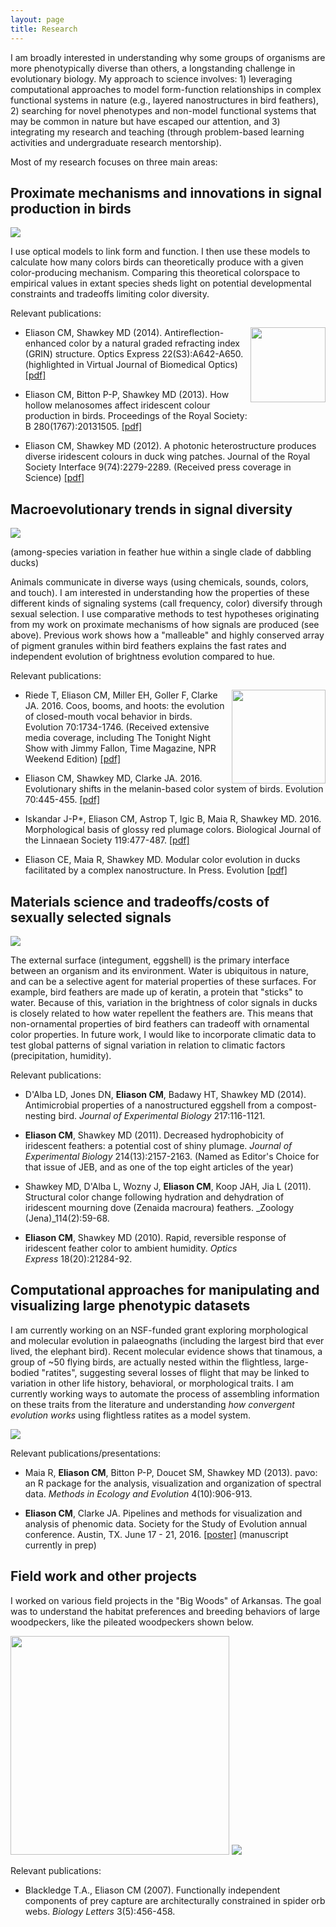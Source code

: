 ```yaml
---
layout: page
title: Research
---
```


I am broadly interested in understanding why some groups of organisms are more phenotypically diverse than others, a longstanding challenge in evolutionary biology. My approach to science involves: 1) leveraging computational approaches to model form-function relationships in complex functional systems in nature (e.g., layered nanostructures in bird feathers), 2) searching for novel phenotypes and non-model functional systems that may be common in nature but have escaped our attention, and 3) integrating my research and teaching (through problem-based learning activities and undergraduate research mentorship).

Most of my research focuses on three main areas:

<!-- I've looked at several different functional systems (iridescence, sound production mechanisms). ___Why are iridescent colors a good system to understand how evolution works?___

- colors change with angle
<img src="/img/duck-green.jpg" width="300" />
- colors can be modeled with computational approaches
- colors, structures evolve really fast
 -->


## Proximate mechanisms and innovations in signal production in birds

<!-- ## Evolutionary biophotonics -->

<img src="/img/nanostructures.png">

I use optical models to link form and function. I then use these models to calculate how many colors birds can theoretically produce with a given color-producing mechanism. Comparing this theoretical colorspace to empirical values in extant species sheds light on potential developmental constraints and tradeoffs limiting color diversity.

Relevant publications:

<img align="right" src="/img/meep_movie_slow.gif" width="120">

* Eliason CM, Shawkey MD (2014). Antireflection-enhanced color by a natural graded refracting index (GRIN) structure. Optics Express 22(S3):A642-A650. (highlighted in Virtual Journal of Biomedical Optics) [[pdf]](/pdfs/antireflection.pdf")

* Eliason CM, Bitton P-P, Shawkey MD (2013). How hollow melanosomes affect iridescent colour production in birds. Proceedings of the Royal Society: B 280(1767):20131505. [[pdf]](/pdfs/hollow.pdf)

* Eliason CM, Shawkey MD (2012). A photonic heterostructure produces diverse iridescent colours in duck wing patches. Journal of the Royal Society Interface 9(74):2279-2289. (Received press coverage in Science) [[pdf]](/pdfs/heterostructure.pdf)


## Macroevolutionary trends in signal diversity

<!-- ## Signal evolution in birds -->

<img src="/img/duckbarbs2.jpg">

(among-species variation in feather hue within a single clade of dabbling ducks)

Animals communicate in diverse ways (using chemicals, sounds, colors, and touch). I am interested in understanding how the properties of these different kinds of signaling systems (call frequency, color) diversify through sexual selection. I use comparative methods to test hypotheses originating from my work on proximate mechanisms of how signals are produced (see above). Previous work shows how a "malleable" and highly conserved array of pigment granules within bird feathers explains the fast rates and independent evolution of brightness evolution compared to hue.

Relevant publications:

<img align="right" src="/img/closedbeak-tree.png" width="150">

* Riede T, Eliason CM, Miller EH, Goller F, Clarke JA. 2016. Coos, booms, and hoots: the evolution of closed-mouth vocal behavior in birds. Evolution 70:1734-1746. (Received extensive media coverage, including The Tonight Night Show with Jimmy Fallon, Time Magazine, NPR Weekend Edition) [[pdf]](/pdfs/coos.pdf)

* Eliason CM, Shawkey MD, Clarke JA. 2016. Evolutionary shifts in the melanin-based color system of birds. Evolution 70:445-455. [[pdf]](/pdfs/melanin.pdf)

* Iskandar J-P*, Eliason CM, Astrop T, Igic B, Maia R, Shawkey MD. 2016. Morphological basis of glossy red plumage colors. Biological Journal of the Linnaean Society 119:477-487. [[pdf]](/pdfs/shiny.pdf)

* Eliason CE, Maia R, Shawkey MD. Modular color evolution in ducks facilitated by a complex nanostructure. In Press. Evolution [[pdf]](/pdfs/modular.pdf)


## Materials science and tradeoffs/costs of sexually selected signals

<!-- ## Integrating materials science and sexual selection -->

<!-- <img src="/img/water_on_feather.jpg"> -->

<img src="/img/banner1.jpg">


The external surface (integument, eggshell) is the primary interface between an organism and its environment. Water is ubiquitous in nature, and can be a selective agent for material properties of these surfaces. For example, bird feathers are made up of keratin, a protein that "sticks" to water. Because of this, variation in the brightness of color signals in ducks is closely related to how water repellent the feathers are. This means that non-ornamental properties of bird feathers can tradeoff with ornamental color properties. In future work, I would like to incorporate climatic data to test global patterns of signal variation in relation to climatic factors (precipitation, humidity). <!-- .. (can I get at this with the duck spectral data i have? what is the prediction?) -->

Relevant publications:

* D'Alba LD, Jones DN, __Eliason CM__, Badawy HT, Shawkey MD (2014). Antimicrobial properties of a nanostructured eggshell from a compost-nesting bird. _Journal of Experimental Biology_ 217:116-1121.

* __Eliason CM__, Shawkey MD (2011). Decreased hydrophobicity of iridescent feathers: a potential cost of shiny plumage. _Journal of Experimental Biology_ 214(13):2157-2163. (Named as Editor's Choice for that issue of JEB, and as one of the top eight articles of the year)

* Shawkey MD, D'Alba L, Wozny J, __Eliason CM__, Koop JAH, Jia L (2011). Structural color change following hydration and dehydration of iridescent mourning dove (Zenaida macroura) feathers. _Zoology (Jena)_114(2):59-68.

* __Eliason CM__, Shawkey MD (2010). Rapid, reversible response of iridescent feather color to ambient humidity. _Optics Express_ 18(20):21284-92.


## Computational approaches for manipulating and visualizing large phenotypic datasets

I am currently working on an NSF-funded grant exploring morphological and molecular evolution in palaeognaths (including the largest bird that ever lived, the elephant bird). Recent molecular evidence shows that tinamous, a group of ~50 flying birds, are actually nested within the flightless, large-bodied "ratites", suggesting several losses of flight that may be linked to variation in other life history, behavioral, or morphological traits. I am currently working ways to automate the process of assembling information on these traits from the literature and understanding _how convergent evolution works_ using flightless ratites as a model system.

<img src="/img/character_accumulation.png">

Relevant publications/presentations:

* Maia R, __Eliason CM__, Bitton P-P, Doucet SM, Shawkey MD (2013). pavo: an R package for the analysis, visualization and organization of spectral data. <em>Methods in Ecology and Evolution</em> 4(10):906-913.

<!-- <img src="/img/pavo-workflow.png" width="300"> -->

* __Eliason CM__, Clarke JA. Pipelines and methods for visualization and analysis of phenomic data. Society for the Study of Evolution annual conference. Austin, TX. June 17 - 21, 2016. [[poster]](/img/phenome_poster.jpg) (manuscript currently in prep)


## Field work and other projects

I worked on various field projects in the "Big Woods" of Arkansas. The goal was to understand the habitat preferences and breeding behaviors of large woodpeckers, like the pileated woodpeckers shown below.

<img src="/img/pileated1.jpg" width="350">

<img src="/img/spiderweb.jpg">

Relevant publications:

* Blackledge T.A., Eliason CM (2007). Functionally independent components of prey capture are architecturally constrained in spider orb webs. _Biology Letters_ 3(5):456-458.
